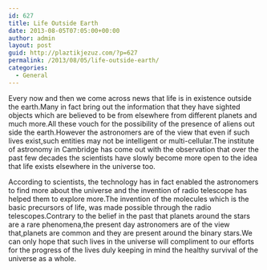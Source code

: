 ```yaml
---
id: 627
title: Life Outside Earth
date: 2013-08-05T07:05:00+00:00
author: admin
layout: post
guid: http://plaztikjezuz.com/?p=627
permalink: /2013/08/05/life-outside-earth/
categories:
  - General
---
```

Every now and then we come across news that life is in existence outside the earth.Many in fact bring out the information that they have sighted objects which are believed to be from elsewhere from different planets and much more.All these vouch for the possibility of the presence of aliens out side the earth.However the astronomers are of the view that even if such lives exist,such entities may not be intelligent or multi-cellular.The institute of astronomy in Cambridge has come out with the observation that over the past few decades the scientists have slowly become more open to the idea that life exists elsewhere in the universe too.

According to scientists, the technology has in fact enabled the astronomers to find more about the universe and the invention of radio telescope has helped them to explore more.The invention of the molecules which is the basic precursors of life, was made possible through the radio telescopes.Contrary to the belief in the past that planets around the stars are a rare phenomena,the present day astronomers are of the view that,planets are common and they are present around the binary stars.We can only hope that such lives in the universe will compliment to our efforts for the progress of the lives duly keeping in mind the healthy survival of the universe as a whole.